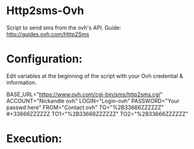 # Http2sms-Ovh

Script to send sms from the ovh's API.
Guide: http://guides.ovh.com/Http2Sms

# Configuration:

Edit variables at the beginning of the script with your Ovh credential & information.

  BASE_URL="https://www.ovh.com/cgi-bin/sms/http2sms.cgi"
  ACCOUNT="Nickandle ovh"
  LOGIN="Login-ovh"
  PASSWORD="Your passwd here"
  FROM="Contact ovh"
  TO="%2B33666ZZZZZZ" #+33666ZZZZZZ
  TO1="%2B33666ZZZZZZ"
  TO2="%2B33666ZZZZZZ"
  
# Execution:

